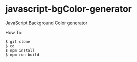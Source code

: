 # javascript-bgColor-generator
JavaScript Background Color generator

How To:

```
$ git clone 
$ cd 
$ npm install
$ npm run build
```
